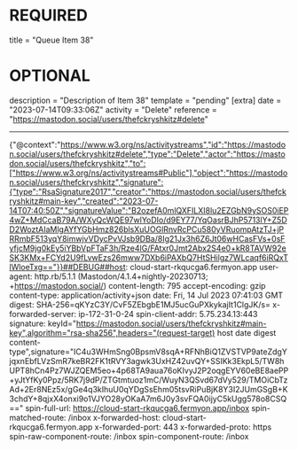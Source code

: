 
# REQUIRED
title = "Queue Item 38"
# OPTIONAL
description = "Description of Item 38"
template = "pending"
[extra]
date = "2023-07-14T09:33:06Z"
activity = "Delete"
reference = "https://mastodon.social/users/thefckryshkitz#delete"

---
{"@context":"https://www.w3.org/ns/activitystreams","id":"https://mastodon.social/users/thefckryshkitz#delete","type":"Delete","actor":"https://mastodon.social/users/thefckryshkitz","to":["https://www.w3.org/ns/activitystreams#Public"],"object":"https://mastodon.social/users/thefckryshkitz","signature":{"type":"RsaSignature2017","creator":"https://mastodon.social/users/thefckryshkitz#main-key","created":"2023-07-14T07:40:50Z","signatureValue":"B2ozefA0mlQXFILXI8lu2EZGbN9ySOS0iEP4wZ+MdCcaB79A/WXyQcWQE97wlYoDIo/d9EY77/YqOasrBJhP5713lY+Z5DD2WoztAIaMlgAYfYGbHmz826blsXuUOGlRnvRcPCu580yVRuompAtzTJ+jPRRmbF513yqY8imwjvVDycPvVJsb9DBa/8Ig21Jx3h6Z6Jt06wHCasFVs+0sFyfjcM9jg0kEy5iYBbVpFTaF3h/Rze4lG/FAtxr0Jmt2Abx2S4e0+kR8TAVW92eSK3KMx+FCYd2U9fLvwEzs26mww7DXb6iPAXbQ7HtSHilgz7WLcaqf6iRQxTlWloeTxg=="}}##DEBUG##host: cloud-start-rkqucga6.fermyon.app
user-agent: http.rb/5.1.1 (Mastodon/4.1.4+nightly-20230713; +https://mastodon.social/)
content-length: 795
accept-encoding: gzip
content-type: application/activity+json
date: Fri, 14 Jul 2023 07:41:03 GMT
digest: SHA-256=qKYzC3Y/CvF5ZEbgbE1MJ5ucGuPXkykajIt1ClgJK/s=
x-forwarded-server: ip-172-31-0-24
spin-client-addr: 5.75.234.13:443
signature: keyId="https://mastodon.social/users/thefckryshkitz#main-key",algorithm="rsa-sha256",headers="(request-target) host date digest content-type",signature="IC4u3WHmSng0BpsmV8sqA+RFNhBiQ1ZVSTVP9ateZdgYjqxnEbfLVzSmR7keBR2FK1tRVY3agwk3UxHZ42uvQY+SSIKk3EkpL5/TW8hUPT8hCn4Pz7WJZQEM5eo+4p68TA9aua76oKIvyJ2P2oqgEYV60eBE8aePP+yJtYfKy0Ppz/5RK7j9dP/ZTGtmtuoz1mC/WuyN3QSvd67dVy529/TMOiCbTzAd+2Er8NEz5x/gGe4q3kIhuU0qYDgSsEhm05tsvRiPuBjK8Y3I2JUmGSgB+K3chdY+8qjxX4onxi9o1VJYO28yOKaA7m6J0y3svFQA0ijyC5kUgg578o8CSQ=="
spin-full-url: https://cloud-start-rkqucga6.fermyon.app/inbox
spin-matched-route: /inbox
x-forwarded-host: cloud-start-rkqucga6.fermyon.app
x-forwarded-port: 443
x-forwarded-proto: https
spin-raw-component-route: /inbox
spin-component-route: /inbox

